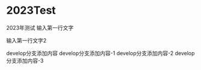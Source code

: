 # 2023Test
2023年测试
输入第一行文字

输入第一行文字2

develop分支添加内容
develop分支添加内容-1
develop分支添加内容-2
develop分支添加内容-3
